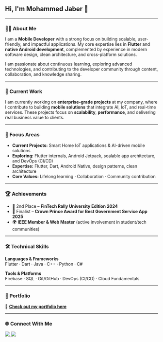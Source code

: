 <h2 align="left">Hi, I'm Mohammed Jaber 👋</h2>

---

<h3>👨‍💻 About Me</h3>
<p>
I am a <strong>Mobile Developer</strong> with a strong focus on building scalable, user-friendly, and impactful applications.  
My core expertise lies in <strong>Flutter</strong> and <strong>native Android development</strong>, complemented by experience in modern software design, clean architecture, and cross-platform solutions.  
</p>

<p>
I am passionate about continuous learning, exploring advanced technologies, and contributing to the developer community through content, collaboration, and knowledge sharing.  
</p>

---

<h3>🏢 Current Work</h3>
<p>
I am currently working on <strong>enterprise-grade projects</strong> at my company, where I contribute to building <strong>mobile solutions</strong> that integrate AI, IoT, and real-time services.  
These projects focus on <strong>scalability</strong>, <strong>performance</strong>, and delivering real business value to clients.  
</p>

---

<h3>🔎 Focus Areas</h3>

- **Current Projects:** Smart Home IoT applications & AI-driven mobile solutions  
- **Exploring:** Flutter internals, Android Jetpack, scalable app architecture, and DevOps (CI/CD)  
- **Expertise:** Flutter, Dart, Android Native, design patterns, clean architecture  
- **Core Values:** Lifelong learning · Collaboration · Community contribution  

---

<h3>🏆 Achievements</h3>

- 🥈 2nd Place – **FinTech Rally University Edition 2024**  
- 🎯 Finalist – **Crown Prince Award for Best Government Service App 2025**  
- 🌍 **IEEE Member & Web Master** (active involvement in student/tech communities)  

---

<h3>🛠 Technical Skills</h3>

**Languages & Frameworks**  
Flutter · Dart · Java · C++ · Python · C#  

**Tools & Platforms**  
Firebase · SQL · Git/GitHub · DevOps (CI/CD) · Cloud Fundamentals  

---

<h3>📂 Portfolio</h3>

<p>
  🔗 <a href="https://mohajaber5.github.io/My-Protfolio/" target="_blank"><strong>Check out my portfolio here</strong></a>  
</p>

---

<h3>🌐 Connect With Me</h3>
<p align="left">
  <a href="https://www.linkedin.com/in/mohammad-jaber-profile" target="_blank">
    <img src="https://img.shields.io/badge/LinkedIn-0a66c2?style=for-the-badge&logo=linkedin&logoColor=white"/>
  </a>
  <a href="mailto:mhammdjbr555@gmail.com" target="_blank">
    <img src="https://img.shields.io/badge/Email-D14836?style=for-the-badge&logo=gmail&logoColor=white"/>
  </a>
</p>  
